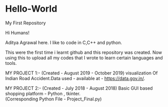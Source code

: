 # Hello-World
My First Repository

Hi Humans!

Aditya Agrawal here. I like to code in C,C++ and python.




This were the first time i learnt github and this repository was created. Now using this to upload all my codes that I wrote to learn certain languages and tools. 


MY PROJECT 1:-
(Created - August 2019 - October 2019)
visualization Of Indian Road Accident.Data used - available at - https://data.gov.in/.

MY PROJECT 2:-
(Created - July 2018 - August 2018)
Basic GUI based shopping platform - Python , tkinter.  
(Corresponding Python File - Project_Final.py)
